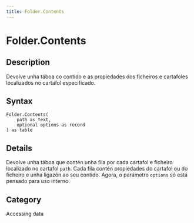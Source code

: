 ```yaml
---
title: Folder.Contents
---
```


# Folder.Contents


## Description

Devolve unha táboa co contido e as propiedades dos ficheiros e cartafoles localizados no cartafol especificado.


## Syntax

```powerquery
Folder.Contents(
    path as text,
    optional options as record
) as table
```


## Details

Devolve unha táboa que contén unha fila por cada cartafol e ficheiro localizado no cartafol <code>path</code>. Cada fila contén propiedades do cartafol ou do ficheiro e unha ligazón ao seu contido. Agora, o parámetro <code>options</code> só está pensado para uso interno.



## Category
Accessing data
